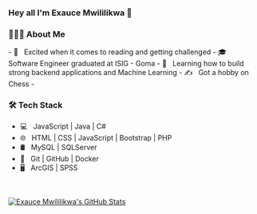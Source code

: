 ### Hey all I'm Exauce Mwililikwa 👋
<h3> 👨🏻‍💻 About Me </h3>
- 🤔 &nbsp; Excited when it comes to reading and getting challenged
- 🎓 &nbsp; Software Engineer graduated at ISIG - Goma 
- 🌱 &nbsp; Learning how to build strong backend applications and Machine Learning
- ✍️ &nbsp; Got a hobby on Chess 
-
<h3>🛠 Tech Stack</h3>

- 💻 &nbsp;  JavaScript | Java | C# 
- 🌐 &nbsp; HTML | CSS | JavaScript | Bootstrap | PHP
- 🛢 &nbsp; MySQL | SQLServer
- 🔧 &nbsp; Git | GitHub | Docker
- 🖥 &nbsp; ArcGIS | SPSS
<br/>

[![Exauce Mwililikwa's GitHub Stats](https://github-readme-stats.vercel.app/api?username=exauce-mwililikwa&show_icons=true)](https://github.com/exaucemwililikwa)
